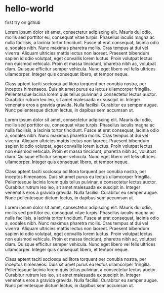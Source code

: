 # hello-world
first try on github


Lorem ipsum dolor sit amet, consectetur adipiscing elit. Mauris dui odio, mollis sed porttitor eu, consequat vitae turpis. Phasellus iaculis magna ac nulla facilisis, a lacinia tortor tincidunt. Fusce at erat consequat, lacinia odio a, sodales nibh. Nunc maximus pharetra mollis. Cras tempus at dui vel viverra. Aliquam ultricies mattis lectus non laoreet. Praesent bibendum sapien id odio volutpat, eget convallis lorem luctus. Proin volutpat lectus non euismod vehicula. Proin et massa tincidunt, pharetra nibh ac, volutpat diam. Quisque efficitur semper vehicula. Nunc eget libero vel felis ultrices ullamcorper. Integer quis consequat libero, et tempor neque.

Class aptent taciti sociosqu ad litora torquent per conubia nostra, per inceptos himenaeos. Duis sit amet purus eu lectus ullamcorper fringilla. Pellentesque lacinia lorem quis tellus pulvinar, a consectetur lectus auctor. Curabitur rutrum leo leo, sit amet malesuada ex suscipit in. Integer venenatis eros a gravida gravida. Nulla facilisi. Curabitur eu semper augue. Nunc pellentesque dictum lectus, in dapibus sem accumsan ut.

Lorem ipsum dolor sit amet, consectetur adipiscing elit. Mauris dui odio, mollis sed porttitor eu, consequat vitae turpis. Phasellus iaculis magna ac nulla facilisis, a lacinia tortor tincidunt. Fusce at erat consequat, lacinia odio a, sodales nibh. Nunc maximus pharetra mollis. Cras tempus at dui vel viverra. Aliquam ultricies mattis lectus non laoreet. Praesent bibendum sapien id odio volutpat, eget convallis lorem luctus. Proin volutpat lectus non euismod vehicula. Proin et massa tincidunt, pharetra nibh ac, volutpat diam. Quisque efficitur semper vehicula. Nunc eget libero vel felis ultrices ullamcorper. Integer quis consequat libero, et tempor neque.

Class aptent taciti sociosqu ad litora torquent per conubia nostra, per inceptos himenaeos. Duis sit amet purus eu lectus ullamcorper fringilla. Pellentesque lacinia lorem quis tellus pulvinar, a consectetur lectus auctor. Curabitur rutrum leo leo, sit amet malesuada ex suscipit in. Integer venenatis eros a gravida gravida. Nulla facilisi. Curabitur eu semper augue. Nunc pellentesque dictum lectus, in dapibus sem accumsan ut.

Lorem ipsum dolor sit amet, consectetur adipiscing elit. Mauris dui odio, mollis sed porttitor eu, consequat vitae turpis. Phasellus iaculis magna ac nulla facilisis, a lacinia tortor tincidunt. Fusce at erat consequat, lacinia odio a, sodales nibh. Nunc maximus pharetra mollis. Cras tempus at dui vel viverra. Aliquam ultricies mattis lectus non laoreet. Praesent bibendum sapien id odio volutpat, eget convallis lorem luctus. Proin volutpat lectus non euismod vehicula. Proin et massa tincidunt, pharetra nibh ac, volutpat diam. Quisque efficitur semper vehicula. Nunc eget libero vel felis ultrices ullamcorper. Integer quis consequat libero, et tempor neque.

Class aptent taciti sociosqu ad litora torquent per conubia nostra, per inceptos himenaeos. Duis sit amet purus eu lectus ullamcorper fringilla. Pellentesque lacinia lorem quis tellus pulvinar, a consectetur lectus auctor. Curabitur rutrum leo leo, sit amet malesuada ex suscipit in. Integer venenatis eros a gravida gravida. Nulla facilisi. Curabitur eu semper augue. Nunc pellentesque dictum lectus, in dapibus sem accumsan ut.

